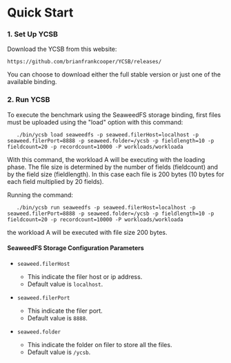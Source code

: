 <!--
Copyright (c) 2015 YCSB contributors. All rights reserved.

Licensed under the Apache License, Version 2.0 (the "License"); you
may not use this file except in compliance with the License. You
may obtain a copy of the License at

http://www.apache.org/licenses/LICENSE-2.0

Unless required by applicable law or agreed to in writing, software
distributed under the License is distributed on an "AS IS" BASIS,
WITHOUT WARRANTIES OR CONDITIONS OF ANY KIND, either express or
implied. See the License for the specific language governing
permissions and limitations under the License. See accompanying
LICENSE file.
-->
Quick Start
===============
### 1. Set Up YCSB

Download the YCSB from this website:

    https://github.com/brianfrankcooper/YCSB/releases/

You can choose to download either the full stable version or just one of the available binding.

### 2. Run YCSB

To execute the benchmark using the SeaweedFS storage binding, first files must be uploaded using the "load" option with this command:

       ./bin/ycsb load seaweedfs -p seaweed.filerHost=localhost -p seaweed.filerPort=8888 -p seaweed.folder=/ycsb -p fieldlength=10 -p fieldcount=20 -p recordcount=10000 -P workloads/workloada

With this command, the workload A will be executing with the loading phase. The file size is determined by the number of fields (fieldcount) and by the field size (fieldlength). In this case each file is 200 bytes (10 bytes for each field multiplied by 20 fields).

Running the command:

       ./bin/ycsb run seaweedfs -p seaweed.filerHost=localhost -p seaweed.filerPort=8888 -p seaweed.folder=/ycsb -p fieldlength=10 -p fieldcount=20 -p recordcount=10000 -P workloads/workloada

the workload A will be executed with file size 200 bytes. 

#### SeaweedFS Storage Configuration Parameters

- `seaweed.filerHost`
  - This indicate the filer host or ip address.
  - Default value is `localhost`.

- `seaweed.filerPort`
  - This indicate the filer port.
  - Default value is `8888`.

- `seaweed.folder`
  - This indicate the folder on filer to store all the files.
  - Default value is `/ycsb`.

